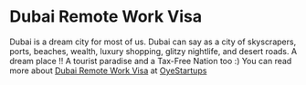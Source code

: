 # Dubai Remote Work Visa

Dubai is a dream city for most of us. Dubai can say as a city of skyscrapers, ports, beaches, wealth, luxury shopping, glitzy nightlife, and desert roads.
A dream place !! A tourist paradise and a Tax-Free Nation too :)
You can read more about [Dubai Remote Work Visa](https://oyestartups.com/visa/remote-work-visa/dubai-remote-work-visa) at [OyeStartups](https://oyestartups.com/)

